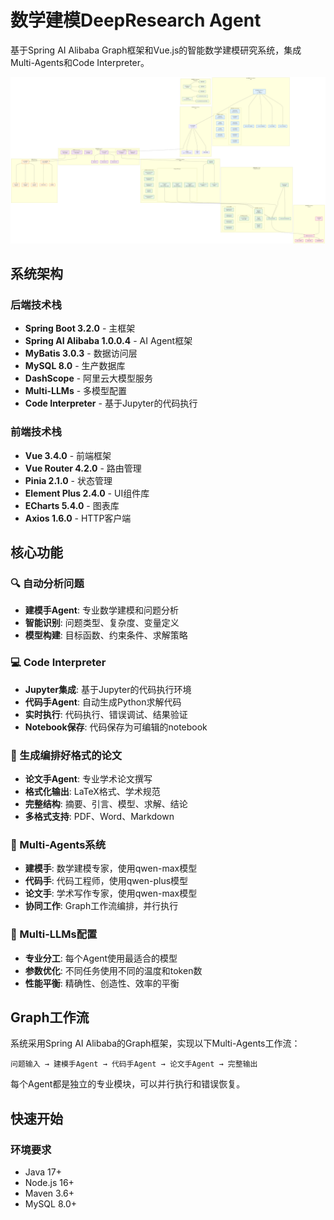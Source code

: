 # 数学建模DeepResearch Agent

基于Spring AI Alibaba Graph框架和Vue.js的智能数学建模研究系统，集成Multi-Agents和Code Interpreter。

![image](./image/系统架构图.png)
## 系统架构

### 后端技术栈
- **Spring Boot 3.2.0** - 主框架
- **Spring AI Alibaba 1.0.0.4** - AI Agent框架
- **MyBatis 3.0.3** - 数据访问层
- **MySQL 8.0** - 生产数据库
- **DashScope** - 阿里云大模型服务
- **Multi-LLMs** - 多模型配置
- **Code Interpreter** - 基于Jupyter的代码执行

### 前端技术栈
- **Vue 3.4.0** - 前端框架
- **Vue Router 4.2.0** - 路由管理
- **Pinia 2.1.0** - 状态管理
- **Element Plus 2.4.0** - UI组件库
- **ECharts 5.4.0** - 图表库
- **Axios 1.6.0** - HTTP客户端

## 核心功能

### 🔍 自动分析问题
- **建模手Agent**: 专业数学建模和问题分析
- **智能识别**: 问题类型、复杂度、变量定义
- **模型构建**: 目标函数、约束条件、求解策略

### 💻 Code Interpreter
- **Jupyter集成**: 基于Jupyter的代码执行环境
- **代码手Agent**: 自动生成Python求解代码
- **实时执行**: 代码执行、错误调试、结果验证
- **Notebook保存**: 代码保存为可编辑的notebook

### 📝 生成编排好格式的论文
- **论文手Agent**: 专业学术论文撰写
- **格式化输出**: LaTeX格式、学术规范
- **完整结构**: 摘要、引言、模型、求解、结论
- **多格式支持**: PDF、Word、Markdown

### 🤝 Multi-Agents系统
- **建模手**: 数学建模专家，使用qwen-max模型
- **代码手**: 代码工程师，使用qwen-plus模型  
- **论文手**: 学术写作专家，使用qwen-max模型
- **协同工作**: Graph工作流编排，并行执行

### 🔄 Multi-LLMs配置
- **专业分工**: 每个Agent使用最适合的模型
- **参数优化**: 不同任务使用不同的温度和token数
- **性能平衡**: 精确性、创造性、效率的平衡

## Graph工作流

系统采用Spring AI Alibaba的Graph框架，实现以下Multi-Agents工作流：

```
问题输入 → 建模手Agent → 代码手Agent → 论文手Agent → 完整输出
```

每个Agent都是独立的专业模块，可以并行执行和错误恢复。

## 快速开始

### 环境要求
- Java 17+
- Node.js 16+
- Maven 3.6+
- MySQL 8.0+
